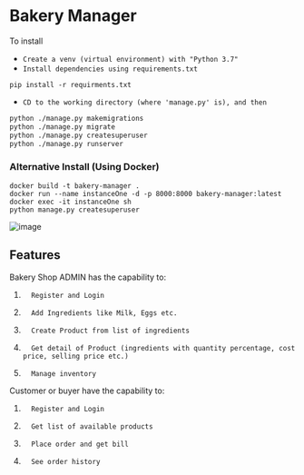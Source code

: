 # Bakery Manager

To install

* `Create a venv (virtual environment) with "Python 3.7" `
* `Install dependencies using requirements.txt` 
```
pip install -r requirments.txt
```

* `CD to the working directory (where 'manage.py' is), and then`
```bash
python ./manage.py makemigrations
python ./manage.py migrate
python ./manage.py createsuperuser
python ./manage.py runserver
```

### Alternative Install (Using Docker)

```
docker build -t bakery-manager .
docker run --name instanceOne -d -p 8000:8000 bakery-manager:latest
docker exec -it instanceOne sh
python manage.py createsuperuser
```

![image](https://user-images.githubusercontent.com/23053807/140507023-9d77f8f3-23ec-4554-a0ed-4e76b51ae572.png)

## Features
Bakery Shop ADMIN has the capability to:

1.       Register and Login

2.       Add Ingredients like Milk, Eggs etc.

3.       Create Product from list of ingredients

4.       Get detail of Product (ingredients with quantity percentage, cost price, selling price etc.)

5.       Manage inventory

Customer or buyer have the capability to:

1.       Register and Login

2.       Get list of available products

3.       Place order and get bill

4.       See order history